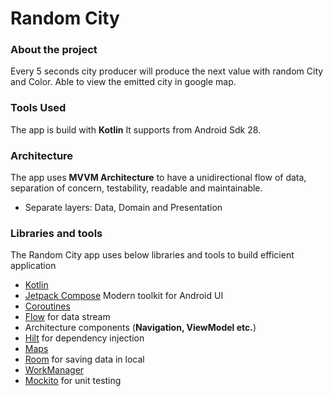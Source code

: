 # Random City

### About the project
Every 5 seconds city producer will produce the next value with random City and Color. Able to view the emitted city in google map.

### Tools Used

The app is build with  **Kotlin** It supports from Android Sdk 28.


### Architecture

The app uses **MVVM Architecture** to have a unidirectional flow of data, separation of concern, testability, readable and maintainable.
-   Separate layers: Data, Domain and Presentation

### Libraries and tools
The Random City app uses below libraries and tools to build efficient application

- [Kotlin](https://kotlinlang.org/)
- [Jetpack Compose](https://developer.android.com/compose) Modern toolkit for Android UI
- [Coroutines](https://kotlinlang.org/docs/reference/coroutines-overview.html) 
- [Flow](https://kotlinlang.org/docs/reference/coroutines/flow.html) for data stream
- Architecture components (**Navigation, ViewModel etc.**)
- [Hilt](https://developer.android.com/training/dependency-injection/hilt-android)  for dependency injection
- [Maps](https://developers.google.com/maps/documentation/android-sdk/maps-compose)
- [Room](https://developer.android.com/training/data-storage/room)  for saving data in local
- [WorkManager](https://developer.android.com/jetpack/androidx/releases/work)
- [Mockito](https://site.mockito.org/) for unit testing